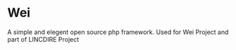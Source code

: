 # Wei
A simple and elegent open source php framework. Used for Wei Project and part of LINCDIRE Project

